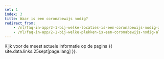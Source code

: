 ```yaml
---
set: 1
index: 3
title: Waar is een coronabewijs nodig?
redirect_from: 
    - /nl/faq-in-app/2-1-bij-welke-locaties-is-een-coronabewijs-nodig-als-ik-naar-binnen-wil
    - /nl/faq-in-app/2-1-bij-welke-plekken-is-een-coronabewijs-nodig-als-ik-naar-binnen-wil
---
```

Kijk voor de meest actuele informatie op de pagina {{ site.data.links.25sept[page.lang] }}.
